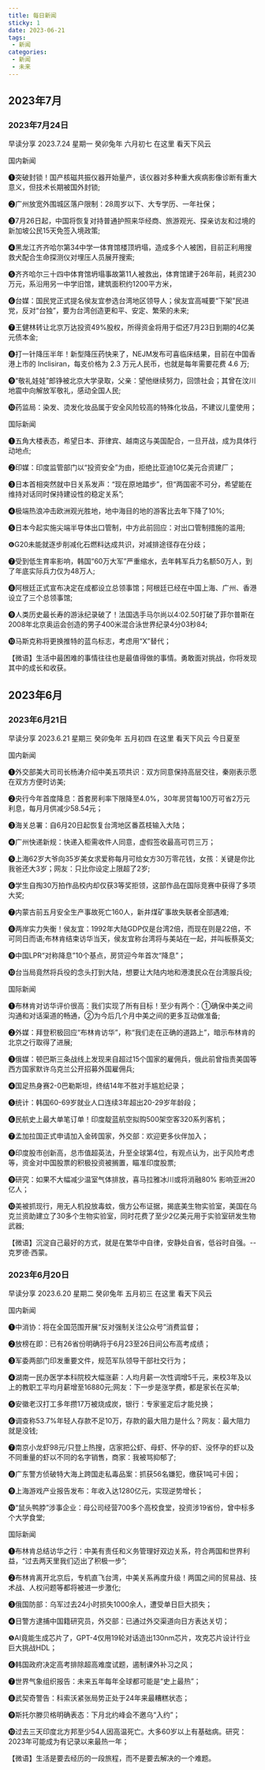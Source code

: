 ```yaml
---
title: 每日新闻
sticky: 1
date: 2023-06-21
tags:
 - 新闻
categories:
 - 新闻
 - 未来
---
```


## 2023年7月

### 2023年7月24日

早读分享 2023.7.24  星期一 癸卯兔年 六月初七  在这里 看天下风云 

国内新闻

❶突破封锁！国产核磁共振仪器开始量产，该仪器对多种重大疾病影像诊断有重大意义，但技术长期被国外封锁;

❷广州放宽外围城区落户限制：28周岁以下、大专学历、一年社保；

❸7月26日起，中国将恢复对持普通护照来华经商、旅游观光、探亲访友和过境的新加坡公民15天免签入境政策;

❹黑龙江齐齐哈尔第34中学一体育馆楼顶坍塌，造成多个人被困，目前正利用搜救犬配合生命探测仪对埋压人员展开搜索;

❺齐齐哈尔三十四中体育馆坍塌事故第11人被救出，体育馆建于26年前，耗资230万元，系沿用另一中学旧馆，建筑面积约1200平方米，

❻台媒：国民党正式提名侯友宜参选台湾地区领导人；侯友宜高喊要“下架”民进党，反对“台独”，要为台湾创造更和平、安定、繁荣的未来;

❼王健林转让北京万达投资49%股权，所得资金将用于偿还7月23日到期的4亿美元债本金;

❽打一针降压半年！新型降压药快来了，NEJM发布可喜临床结果，目前在中国香港上市的 Inclisiran，每支价格为 2.3 万元人民币，也就是每年需要花费 4.6 万;

❾“敬礼娃娃”郎铮被北京大学录取，父亲：望他继续努力，回馈社会；其曾在汶川地震中向解放军敬礼，感动全国人民;

❿药监局：染发、烫发化妆品属于安全风险较高的特殊化妆品，不建议儿童使用；

国际新闻

❶五角大楼表态，希望日本、菲律宾、越南这与美国配合，一旦开战，成为具体行动地点;

❷印媒：印度监管部门以“投资安全”为由，拒绝比亚迪10亿美元合资建厂；

❸日本首相突然就中日关系发声：“现在原地踏步”，但“两国密不可分，希望能在维持对话同时保持建设性的稳定关系”;

❹极端热浪冲击欧洲观光胜地，地中海目的地的游客比去年下降了10%;

❺日本今起实施尖端半导体出口管制，中方此前回应：对出口管制措施的滥用;

❻G20未能就逐步削减化石燃料达成共识，对减排途径存在分歧；

❼受到低生育率影响，韩国“60万大军”严重缩水，去年韩军兵力名额50万人，到了年底实际兵力仅为48万人;

❽阿根廷正式宣布决定在成都设立总领事馆；阿根廷已经在中国上海、广州、香港设立了三个总领事馆;

❾人类历史最长寿的游泳纪录破了！法国选手马尔尚以4:02.50打破了菲尔普斯在2008年北京奥运会创造的男子400米混合泳世界纪录4分03秒84;

❿马斯克称将更换推特的蓝鸟标志，考虑用“X”替代；

【微语】生活中最困难的事情往往也是最值得做的事情。勇敢面对挑战，你将发现其中的成长和收获。

## 2023年6月

### 2023年6月21日

早读分享 2023.6.21 星期三 癸卯兔年 五月初四 在这里 看天下风云 今日夏至

国内新闻

❶外交部美大司司长杨涛介绍中美五项共识：双方同意保持高层交往，秦刚表示愿在双方方便时访美;

❷央行今年首度降息：首套房利率下限降至4.0%，30年房贷每100万可省2万元利息，每月月供减少58.54元；

❸海关总署：自6月20日起恢复台湾地区番荔枝输入大陆；

❹广州快递新规：快递入柜需收件人同意，虚假签收最高可罚三万；

❺上海62岁大爷向35岁美女求爱称每月可给女方30万零花钱，女孩：关键是你比我爸还大3岁；网友：只比你设定上限超了2岁;

❻学生自掏30万拍作品校内却仅获3等奖拒领，这部作品在国际竞赛中获得了多项大奖;

❼内蒙古前五月安全生产事故死亡160人，新井煤矿事故失联者全部遇难;

❽两岸实力失衡！侯友宜：1992年大陆GDP仅是台湾2倍，而现在则是22倍，不可同日而语;布林肯结束访华当天，侯友宜称台湾将与美站在一起，并叫板蔡英文;

❾中国LPR“对称降息”10个基点，房贷迎今年首次“降息”；

❿台当局竟然将兵役的念头打到大陆，想要让大陆内地和港澳民众在台湾服兵役;

国际新闻

❶布林肯对访华评价很高：我们实现了所有目标！至少有两个：①确保中美之间沟通和对话渠道的畅通，②为今后几个月中美之间的更多互动做准备;

❷外媒：拜登积极回应“布林肯访华”，称“我们走在正确的道路上”，暗示布林肯的北京之行取得了进展;

❸俄媒：顿巴斯三条战线上发现来自超过15个国家的雇佣兵，俄此前曾指责美国等西方国家默许乌克兰公开招募外国雇佣兵;

❹国足热身赛2-0巴勒斯坦，终结14年不胜对手尴尬纪录；

❺统计：韩国60-69岁就业人口连续3年超出20-29岁年龄段；

❻民航史上最大单笔订单！印度靛蓝航空拟购500架空客320系列客机；

❼孟加拉国正式申请加入金砖国家，外交部：欢迎更多伙伴加入；

❽印度股市创新高，总市值超英法，升至全球第4位，有观点认为，出于风险考虑等，资金对中国股票的积极投资被搁置，瞄准印度股票;

❾研究：如果不大幅减少温室气体排放，喜马拉雅冰川或将消融80% 影响亚洲20亿人；

❿美被抓现行，用无人机投放毒蚊，俄方公布证据，揭底美生物实验室，美国在乌克兰资助建立了30多个生物实验室，同时花费了至少2亿美元用于实验室研发生物武器;

【微语】沉淀自己最好的方式，就是在繁华中自律，安静处自省，低谷时自强。--克罗德·西蒙。

### 2023年6月20日

早读分享 2023.6.20 星期二 癸卯兔年 五月初三 在这里 看天下风云

国内新闻

❶中消协：将在全国范围开展“反对强制关注公众号”消费监督；

❷放榜在即：已有26省份明确将于6月23至26日间公布高考成绩；

❸军委两部门印发重要文件，规范军队领导干部社交行为；

❹湖南一民办医学本科院校大幅涨薪：人均月薪一次性调增5千元，来校3年及以上的教职工平均月薪增至16880元;网友：下一步是涨学费，都是家长在买单;

❺安徽老汉打工多年攒17万被烧成炭，银行：专家鉴定后才能兑换；

❻调查称53.7%年轻人存款不足10万，存款的最大阻力是什么？网友：最大阻力就是没钱;

❼南京小龙虾98元/只登上热搜，店家把公虾、母虾、怀孕的虾、没怀孕的虾以及不同重量的虾以不同的名字销售，商家：我被骂抑郁了;

❽广东警方侦破特大海上跨国走私毒品案：抓获56名嫌犯，缴获1吨可卡因；

❾上海游戏产业报告发布：年收入达1280亿元，实现逆势增长；

❿“鼠头鸭脖”涉事企业：母公司经营700多个高校食堂，投资涉19省份，曾中标多个大学食堂;

国际新闻

❶布林肯总结访华之行：中美有责任和义务管理好双边关系，符合两国和世界利益，“过去两天里我们迈出了积极一步”;

❷布林肯离开北京后，专机直飞台湾，中美关系再度升级！两国之间的贸易战、技术战、人权问题等都将被进一步激化;

❸俄国防部：乌军过去24小时损失1000余人，遭受单日巨大损失；

❹日警方逮捕中国籍研究员，外交部：已通过外交渠道向日方表达关切；

❺AI竟能生成芯片了，GPT-4仅用19轮对话造出130nm芯片，攻克芯片设计行业巨大挑战HDL；

❻韩国政府决定高考排除超高难度试题，遏制课外补习之风；

❼世界气象组织报告：未来五年每年全球都可能是“史上最热”；

❽武契奇警告：科索沃紧张局势正处于24年来最糟糕状态；

❾斯托尔滕贝格明确表态：下月北约峰会不邀乌“入约”；

❿过去三天印度北方邦至少54人因高温死亡。大多60岁以上有基础病。研究：2023年可能成为有记录以来最热一年；

【微语】生活是要去经历的一段旅程，而不是要去解决的一个难题。